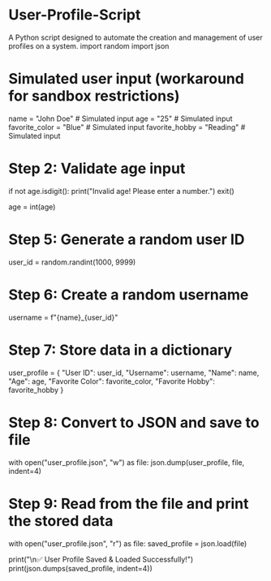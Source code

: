 # User-Profile-Script
A Python script designed to automate the creation and management of user profiles on a system.
import random
import json

# Simulated user input (workaround for sandbox restrictions)
name = "John Doe"  # Simulated input
age = "25"  # Simulated input
favorite_color = "Blue"  # Simulated input
favorite_hobby = "Reading"  # Simulated input

# Step 2: Validate age input
if not age.isdigit():
    print("Invalid age! Please enter a number.")
    exit()

age = int(age)

# Step 5: Generate a random user ID
user_id = random.randint(1000, 9999)

# Step 6: Create a random username
username = f"{name}_{user_id}"

# Step 7: Store data in a dictionary
user_profile = {
    "User ID": user_id,
    "Username": username,
    "Name": name,
    "Age": age,
    "Favorite Color": favorite_color,
    "Favorite Hobby": favorite_hobby
}

# Step 8: Convert to JSON and save to file
with open("user_profile.json", "w") as file:
    json.dump(user_profile, file, indent=4)

# Step 9: Read from the file and print the stored data
with open("user_profile.json", "r") as file:
    saved_profile = json.load(file)

print("\n✅ User Profile Saved & Loaded Successfully!")
print(json.dumps(saved_profile, indent=4))
